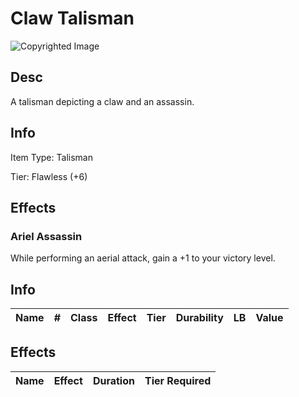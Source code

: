# Claw Talisman

![Copyrighted Image](ClawTalisman.png)

## Desc

A talisman depicting a claw and an assassin.

## Info

Item Type: Talisman

Tier: Flawless (+6)

## Effects

### Ariel Assassin

While performing an aerial attack, gain a +1 to your victory level.


## Info

| Name | # | Class | Effect | Tier | Durability | LB | Value |
| :--: | :-: | :---: | :----: | :--: | :--------: | :-: | :---: |

## Effects

| Name | Effect | Duration | Tier Required |
| :--- | :----: | :------: | :-----------: |
